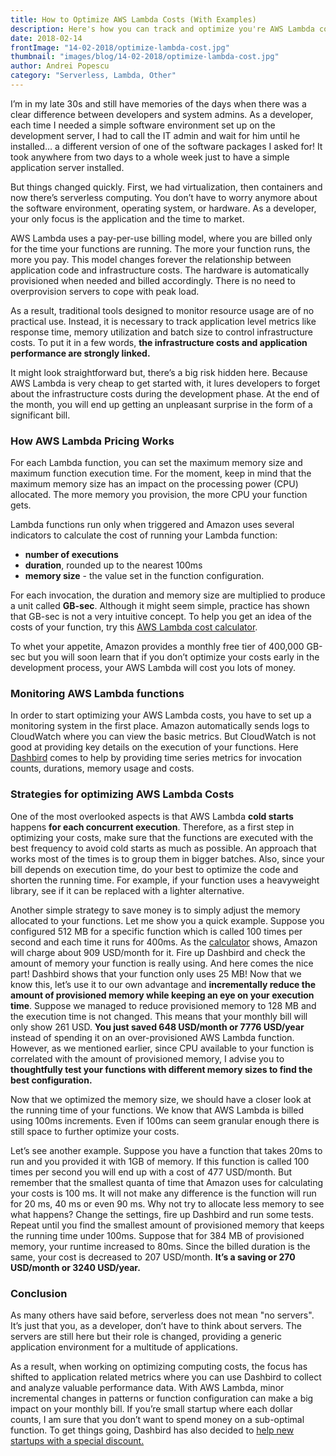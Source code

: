 ```yaml
---
title: How to Optimize AWS Lambda Costs (With Examples)
description: Here's how you can track and optimize you're AWS Lambda costs
date: 2018-02-14
frontImage: "14-02-2018/optimize-lambda-cost.jpg"
thumbnail: "images/blog/14-02-2018/optimize-lambda-cost.jpg"
author: Andrei Popescu
category: "Serverless, Lambda, Other"
---
```


I’m in my late 30s and still have memories of the days when there was a clear difference between developers and system admins. As a developer, each time I needed a simple software environment set up on the development server, I had to call the IT admin and wait for him until he installed… a different version of one of the software packages I asked for! It took anywhere from two days to a whole week just to have a simple application server installed.

But things changed quickly. First, we had virtualization, then containers and now there’s serverless computing. You don’t have to worry anymore about the software environment, operating system, or hardware. As a developer, your only focus is the application and the time to market.

AWS Lambda uses a pay-per-use billing model, where you are billed only for the time your functions are running. The more your function runs, the more you pay. This model changes forever the relationship between application code and infrastructure costs. The hardware is automatically provisioned when needed and billed accordingly. There is no need to overprovision servers to cope with peak load. 

As a result, traditional tools designed to monitor resource usage are of no practical use. Instead, it is necessary to track application level metrics like response time, memory utilization and batch size to control infrastructure costs. To put it in a few words, **the infrastructure costs and application performance are strongly linked.**

It might look straightforward but, there’s a big risk hidden here. Because AWS Lambda is very cheap to get started with, it lures developers to forget about the infrastructure costs during the development phase. At the end of the month, you will end up getting an unpleasant surprise in the form of a significant bill.

### How AWS Lambda Pricing Works

For each Lambda function, you can set the maximum memory size and maximum function execution time. For the moment, keep in mind that the maximum memory size has an impact on the processing power (CPU) allocated. The more memory you provision, the more CPU your function gets.

Lambda functions run only when triggered and Amazon uses several indicators to calculate the cost of running your Lambda function: 

  - **number of executions**
  - **duration**, rounded up to the nearest 100ms
  - **memory size** - the value set in the function configuration.

For each invocation, the duration and memory size are multiplied to produce a unit called **GB-sec**. Although it might seem simple, practice has shown that GB-sec is not a very intuitive concept. To help you get an idea of the costs of your function, try this <a href='/lambda-cost-calculator' target='_blank'>AWS Lambda cost calculator</a>.

To whet your appetite, Amazon provides a monthly free tier of 400,000 GB-sec but you will soon learn that if you don’t optimize your costs early in the development process, your AWS Lambda will cost you lots of money.

### Monitoring AWS Lambda functions
In order to start optimizing your AWS Lambda costs, you have to set up a monitoring system in the first place. Amazon automatically sends logs to CloudWatch where you can view the basic metrics. But CloudWatch is not good at providing key details on the execution of your functions. Here <a href='/' target='_blank'>Dashbird</a> comes to help by providing time series metrics for invocation counts, durations, memory usage and costs.

### Strategies for optimizing AWS Lambda Costs

One of the most overlooked aspects is that AWS Lambda **cold starts** happens **for each concurrent execution**. Therefore, as a first step in optimizing your costs, make sure that the functions are executed with the best frequency to avoid cold starts as much as possible. An approach that works most of the times is to group them in bigger batches. Also, since your bill depends on execution time, do your best to optimize the code and shorten the running time. For example, if your function uses a heavyweight library, see if it can be replaced with a lighter alternative.


Another simple strategy to save money is to simply adjust the memory allocated to your functions. Let me show you a quick example. Suppose you configured 512 MB for a specific function which is called 100 times per second and each time it runs for 400ms. As the <a href='/lambda-cost-calculator' target='_blank'>calculator</a> shows, Amazon will charge about 909 USD/month for it. Fire up Dashbird and check the amount of memory your function is really using. And here comes the nice part! Dashbird shows that your function only uses 25 MB! Now that we know this, let’s use it to our own advantage and **incrementally reduce the amount of provisioned memory while keeping an eye on your execution time**. Suppose we managed to reduce provisioned memory to 128 MB and the execution time is not changed. This means that your monthly bill will only show 261 USD. **You just saved 648 USD/month or 7776 USD/year** instead of spending it on an over-provisioned AWS Lambda function. However, as we mentioned earlier, since CPU available to your function is correlated with the amount of provisioned memory, I advise you to **thoughtfully test your functions with different memory sizes to find the best configuration.**


Now that we optimized the memory size, we should have a closer look at the running time of your functions. We know that AWS Lambda is billed using 100ms increments. Even if 100ms can seem granular enough there is still space to further optimize your costs.


Let’s see another example. Suppose you have a function that takes 20ms to run and you provided it with 1GB of memory. If this function is called 100 times per second you will end up with a cost of 477 USD/month. But remember that the smallest quanta of time that Amazon uses for calculating your costs is 100 ms. It will not make any difference is the function will run for 20 ms, 40 ms or even 90 ms. Why not try to allocate less memory to see what happens? Change the settings, fire up Dashbird and run some tests. Repeat until you find the smallest amount of provisioned memory that keeps the running time under 100ms. Suppose that for 384 MB of provisioned memory, your runtime increased to 80ms. Since the billed duration is the same, your cost is decreased to 207 USD/month. **It’s a saving or 270 USD/month or 3240 USD/year.**

### Conclusion

As many others have said before, serverless does not mean "no servers". It’s just that you, as a developer, don’t have to think about servers. The servers are still here but their role is changed, providing a generic application environment for a multitude of applications.

As a result, when working on optimizing computing costs, the focus has shifted to application related metrics where you can use Dashbird to collect and analyze valuable performance data. With AWS Lambda, minor incremental changes in patterns or function configuration can make a big impact on your monthly bill. If you’re small startup where each dollar counts, I am sure that you don’t want to spend money on a sub-optimal function. To get things going, Dashbird has also decided to <a href='/pricing' target='_blank'>help new startups with a special discount.</a>
